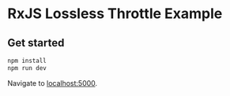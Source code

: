 # RxJS Lossless Throttle Example

## Get started

```bash
npm install
npm run dev
```

Navigate to [localhost:5000](http://localhost:5000).
